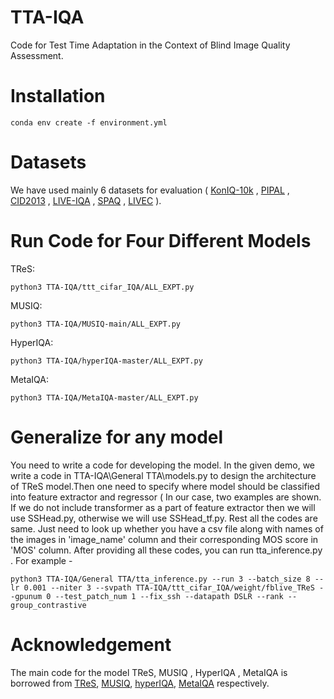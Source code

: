 # TTA-IQA
Code for Test Time Adaptation in the Context of Blind Image Quality Assessment.
# Installation 
```
conda env create -f environment.yml
```
# Datasets
We have used mainly 6 datasets for evaluation ( [KonIQ-10k](http://database.mmsp-kn.de/koniq-10k-database.html) , [PIPAL](https://github.com/HaomingCai/PIPAL-dataset) , [CID2013](https://zenodo.org/record/2647033) , [LIVE-IQA](https://live.ece.utexas.edu/research/quality/subjective.htm) , [SPAQ](https://github.com/h4nwei/SPAQ) , [LIVEC](https://live.ece.utexas.edu/research/ChallengeDB/) ).
# Run Code for Four Different Models
TReS:
```
python3 TTA-IQA/ttt_cifar_IQA/ALL_EXPT.py
```
MUSIQ:
```
python3 TTA-IQA/MUSIQ-main/ALL_EXPT.py
```
HyperIQA:
```
python3 TTA-IQA/hyperIQA-master/ALL_EXPT.py
```
MetaIQA:
```
python3 TTA-IQA/MetaIQA-master/ALL_EXPT.py
```
# Generalize for any model
You need to write a code for developing the model. In the given demo, we write a code in TTA-IQA\General TTA\models.py to design the architecture of TReS model.Then one need to specify where model should be classified into feature extractor and regressor ( In our case, two examples are shown. If we do not include transformer as a part of feature extractor then we will use SSHead.py, otherwise we will use SSHead_tf.py. Rest all the codes are same. Just need to look up whether you have a csv file along with names of the images in 'image_name' column and their corresponding MOS score in 'MOS' column. After providing all these codes, you can run tta_inference.py . For example -
```
python3 TTA-IQA/General TTA/tta_inference.py --run 3 --batch_size 8 --lr 0.001 --niter 3 --svpath TTA-IQA/ttt_cifar_IQA/weight/fblive_TReS --gpunum 0 --test_patch_num 1 --fix_ssh --datapath DSLR --rank --group_contrastive
```

# Acknowledgement 
The main code for the model TReS, MUSIQ , HyperIQA , MetaIQA is borrowed from [TReS](https://github.com/isalirezag/TReS), [MUSIQ](https://github.com/anse3832/MUSIQ), [hyperIQA](https://github.com/SSL92/hyperIQA), [MetaIQA](https://github.com/zhuhancheng/MetaIQA) respectively.
